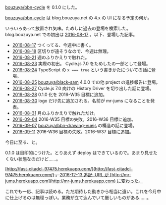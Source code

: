 [bouzuya/bbn-cycle][] を 0.1.0 にした。

[bouzuya/bbn-cycle][] は blog.bouzuya.net の 4.x の UI になる予定の何か。

いろいろあって放置され気味。ためしに過去の登場を検索した。blog.bouzuya.net での初出は [2016-08-17][] 。以下、登場した記事。

- [2016-08-17][] つくってる、今週中に書く。
- [2016-08-18][] 区切りが遠そうなので、今週は無理。
- [2016-08-21][] 週のふりかえりで触れた。
- [2016-08-23][] 実際の初出。 Cycle.js 7.0 をためしたの一部として登場。
- [2016-08-24][] TypeScript の `x === true` という書きかたについての話に登場。
- [2016-08-25][] [bouzuya/black-sam][] 4.0.0 での他 project の進捗報告に登場。
- [2016-08-27][] Cycle.js 7.0 向けの History Driver を切り出した話に登場。
- [2016-08-28][] 0.1.0 化を 2016-W35 目標に追加。
- [2016-08-30][] logo だけ先に追加される。名前が mr-jums になることを発表。
- [2016-08-31][] 月のふりかえりで触れただけ。
- [2016-09-04][] 2016-W35 目標の失敗。2016-W36 目標に追加。
- [2016-09-07][] [bouzuya/bbn-drawing-vuejs][] の構造の話に登場。
- [2016-09-11][] 2016-W36 目標の失敗。2016-W37 目標に追加。

今日に至る、と。

0.1.0 は目印的につけた。とりあえず deploy はできているので。あまり見せたくない状態なのだけど……。

<del>[http://fast-citadel-97475.herokuapp.com/](http://fast-citadel-97475.herokuapp.com/) 。</del><ins>2016-12-13 追記: URL が [http://mr-jums.herokuapp.com](http://mr-jums.herokuapp.com) に変わった。</ins>

これでも一応、記事は読める。ただ期待した動きから相当に遠い。これを今月中に仕上げるのは無理っぽい。業務が立て込んでいて厳しいものがある……。

[2016-08-17]: https://blog.bouzuya.net/2016/08/17/
[2016-08-18]: https://blog.bouzuya.net/2016/08/18/
[2016-08-21]: https://blog.bouzuya.net/2016/08/21/
[2016-08-23]: https://blog.bouzuya.net/2016/08/23/
[2016-08-24]: https://blog.bouzuya.net/2016/08/24/
[2016-08-25]: https://blog.bouzuya.net/2016/08/25/
[2016-08-27]: https://blog.bouzuya.net/2016/08/27/
[2016-08-28]: https://blog.bouzuya.net/2016/08/28/
[2016-08-30]: https://blog.bouzuya.net/2016/08/30/
[2016-08-31]: https://blog.bouzuya.net/2016/08/31/
[2016-09-04]: https://blog.bouzuya.net/2016/09/04/
[2016-09-07]: https://blog.bouzuya.net/2016/09/07/
[2016-09-11]: https://blog.bouzuya.net/2016/09/11/
[bouzuya/bbn-cycle]: https://github.com/bouzuya/bbn-cycle
[bouzuya/bbn-drawing-vuejs]: https://github.com/bouzuya/bbn-drawing-vuejs
[bouzuya/black-sam]: https://github.com/bouzuya/black-sam
